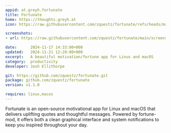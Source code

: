 ```yaml
---
appid: at.greyh.fortunate
title: Fortunate
home: https://thoughts.greyh.at
icon: https://raw.githubusercontent.com/zquestz/fortunate/refs/heads/main/icon/fortunate.png

screenshots:
- url: https://raw.githubusercontent.com/zquestz/fortunate/main/screenshot.png

date:      2024-11-17 14:33:00+000
updated:   2024-11-21 12:28:00+000
excerpt:   A beautiful motivation/fortune app for Linux and macOS
category:  productivity
developer: Josh Ellithorpe

git: https://github.com/zquestz/fortunate.git
package: github.com/zquestz/fortunate
version: v1.1.0

requires: linux,macos
---
```


Fortunate is an open-source motivational app for Linux and macOS that delivers uplifting quotes and thoughtful messages. Powered by fortune-mod, it offers both a clean graphical interface and system notifications to keep you inspired throughout your day.


